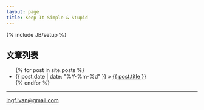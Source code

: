 ```yaml
---
layout: page
title: Keep It Simple & Stupid
---
```

{% include JB/setup %}
    
## 文章列表

<ul class="posts">
  {% for post in site.posts %}
    <li><span>{{ post.date | date: "%Y-%m-%d" }}</span> &raquo; <a href="{{ BASE_PATH }}{{ post.url }}">{{ post.title }}</a></li>
  {% endfor %}
</ul>

---

<a href= "mailto:ingf.ivan@gmail.com"> 
   ingf.ivan@gmail.com
</a>